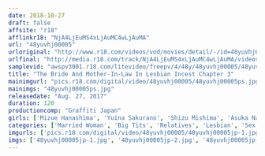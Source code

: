 ```yaml
---
date: 2018-10-27
draft: false
affsite: "r18"
afflinkr18: "NjA4LjEuMS4xLjAuMC4wLjAuMA"
url: "48yuvhj00005"
urloriginal: "http://www.r18.com/videos/vod/movies/detail/-/id=48yuvhj00005"
urlfinal: "http://media.r18.com/track/NjA4LjEuMS4xLjAuMC4wLjAuMA/videos/vod/movies/detail/-/id=48yuvhj00005"
samplevid: "awspv3001.r18.com/litevideo/freepv/4/48y/48yuvhj00005/48yuvhj00005_dmb_w.mp4"
title: "The Bride And Mother-In-Law In Lesbian Incest Chapter 3"
mainimgurl: "pics.r18.com/digital/video/48yuvhj00005/48yuvhj00005ps.jpg"
mainimgs: "48yuvhj00005ps.jpg"
releasedate: "Aug. 27, 2017"
duration: 120
productioncomp: "Graffiti Japan"
girls: ['Mizue Hanashima', 'Yuina Sakurano', 'Shizu Mishima', 'Asuka Narumi', 'Risa', 'Mifuyu Yoshino']
categories: ['Married Woman', 'Big Tits', 'Relatives', 'Lesbian', 'Sex Toys', 'Hi-Def']
imgurls: ['pics.r18.com/digital/video/48yuvhj00005/48yuvhj00005jp-1.jpg', 'pics.r18.com/digital/video/48yuvhj00005/48yuvhj00005jp-2.jpg', 'pics.r18.com/digital/video/48yuvhj00005/48yuvhj00005jp-3.jpg', 'pics.r18.com/digital/video/48yuvhj00005/48yuvhj00005jp-4.jpg', 'pics.r18.com/digital/video/48yuvhj00005/48yuvhj00005jp-5.jpg', 'pics.r18.com/digital/video/48yuvhj00005/48yuvhj00005jp-6.jpg', 'pics.r18.com/digital/video/48yuvhj00005/48yuvhj00005jp-7.jpg', 'pics.r18.com/digital/video/48yuvhj00005/48yuvhj00005jp-8.jpg', 'pics.r18.com/digital/video/48yuvhj00005/48yuvhj00005jp-9.jpg', 'pics.r18.com/digital/video/48yuvhj00005/48yuvhj00005jp-10.jpg', 'pics.r18.com/digital/video/48yuvhj00005/48yuvhj00005jp-11.jpg', 'pics.r18.com/digital/video/48yuvhj00005/48yuvhj00005jp-12.jpg', 'pics.r18.com/digital/video/48yuvhj00005/48yuvhj00005jp-13.jpg', 'pics.r18.com/digital/video/48yuvhj00005/48yuvhj00005jp-14.jpg', 'pics.r18.com/digital/video/48yuvhj00005/48yuvhj00005jp-15.jpg', 'pics.r18.com/digital/video/48yuvhj00005/48yuvhj00005jp-16.jpg', 'pics.r18.com/digital/video/48yuvhj00005/48yuvhj00005jp-17.jpg', 'pics.r18.com/digital/video/48yuvhj00005/48yuvhj00005jp-18.jpg', 'pics.r18.com/digital/video/48yuvhj00005/48yuvhj00005jp-19.jpg', 'pics.r18.com/digital/video/48yuvhj00005/48yuvhj00005jp-20.jpg']
imgs: ['48yuvhj00005jp-1.jpg', '48yuvhj00005jp-2.jpg', '48yuvhj00005jp-3.jpg', '48yuvhj00005jp-4.jpg', '48yuvhj00005jp-5.jpg', '48yuvhj00005jp-6.jpg', '48yuvhj00005jp-7.jpg', '48yuvhj00005jp-8.jpg', '48yuvhj00005jp-9.jpg', '48yuvhj00005jp-10.jpg', '48yuvhj00005jp-11.jpg', '48yuvhj00005jp-12.jpg', '48yuvhj00005jp-13.jpg', '48yuvhj00005jp-14.jpg', '48yuvhj00005jp-15.jpg', '48yuvhj00005jp-16.jpg', '48yuvhj00005jp-17.jpg', '48yuvhj00005jp-18.jpg', '48yuvhj00005jp-19.jpg', '48yuvhj00005jp-20.jpg']
---
```


